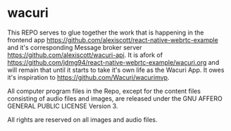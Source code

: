 # wacuri

This REPO serves to glue together the work that is happening in the frontend app https://github.com/alexiscott/react-native-webrtc-example and it's corresponding Message broker server https://github.com/alexiscott/wacuri-api. It is  afork of https://github.com/jdmg94/react-native-webrtc-example/wacuri.org and will remain that until it starts to take it's own life as the Wacuri App. It owes it's inspiration to https://github.com/Wacuri/wacurimvp.

All computer program files in the Repo, except for the content files consisting of audio files and images, are released under the GNU AFFERO GENERAL PUBLIC LICENSE Version 3.

All rights are reserved on all images and audio files.
